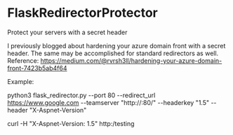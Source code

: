 # FlaskRedirectorProtector
 Protect your servers with a secret header
 
 I previously blogged about hardening your azure domain front with a secret header.
 The same may be accomplished for standard redirectors as well.
 Reference: https://medium.com/@rvrsh3ll/hardening-your-azure-domain-front-7423b5ab4f64

 Example:

 python3 flask_redirector.py --port 80 --redirect_url https://www.google.com --teamserver "http://<ip>:80/" --headerkey "1.5" --header "X-Aspnet-Version"

 curl -H "X-Aspnet-Version: 1.5" http:<ip>/testing